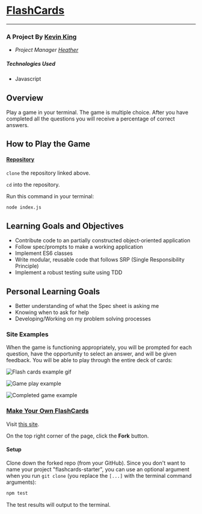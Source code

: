 # [FlashCards](https://github.com/KATIETOLER/flashcards)
___
### A Project By [Kevin King](https://github.com/King13k)
* *Project Manager [Heather](https://github.com/hfaerber)*

##### *Technologies Used*
  * Javascript

## Overview
Play a game in your terminal. The game is multiple choice. After you have completed all the questions you will receive a percentage of correct answers.

## How to Play the Game
#### [Repository](https://github.com/King13k/flashcards-starter)

`clone` the repository linked above.

`cd` into the repository.

Run this command in your terminal:

```bash
node index.js
```

## Learning Goals and Objectives

* Contribute code to an partially constructed  object-oriented application
* Follow spec/prompts to make a working application
* Implement ES6 classes
* Write modular, reusable code that follows SRP (Single Responsibility Principle)
* Implement a robust testing suite using TDD

## Personal Learning Goals

* Better understanding of what the Spec sheet is asking me
* Knowing when to ask for help
* Developing/Working on my problem solving processes

### Site Examples

When the game is functioning appropriately, you will be prompted for each question, have the opportunity to select an answer, and will be given feedback. You will be able to play through the entire deck of cards:

![Flash cards example gif](https://media.giphy.com/media/1zkb1q58eTiTH6D7wc/giphy.gif)

![Game play example](https://media1.giphy.com/media/MyjnDynuFOf5Y6vGVY/giphy.gif)

![Completed game example](https://media3.giphy.com/media/0DGTFDOKC8G1KwdigN/giphy.gif)

### [Make Your Own FlashCards](https://frontend.turing.edu/projects/flash-cards.html)
 Visit [this site](https://github.com/turingschool-examples/flashcards-starter).

 On the top right corner of the page, click the **Fork** button.

#### Setup

Clone down the forked repo (from your GitHub). Since you don't want to name your project "flashcards-starter", you can use an optional argument when you run `git clone` (you replace the `[...]` with the terminal command arguments):

```bash
npm test
```

The test results will output to the terminal.
